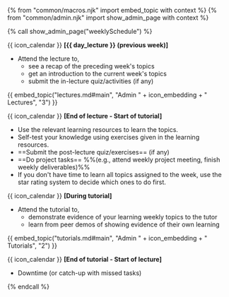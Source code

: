 {% from "common/macros.njk" import embed_topic with context %}
{% from "common/admin.njk" import show_admin_page with context %}

{% call show_admin_page("weeklySchedule") %}
<div id="main">

{{ icon_calendar }} **[{{ day_lecture }} (previous week)]**<br>

* Attend the lecture to, 
  * see a recap of the preceding week's topics
  * get an introduction to the current week's topics
  * submit the in-lecture quiz/activities (if any)

<div class="indented-level2">
{{ embed_topic("lectures.md#main", "Admin " + icon_embedding + " Lectures", "3") }}
</div>

<p/>

{{ icon_calendar }} **[End of lecture - Start of tutorial]**<br>
 
 * Use the relevant learning resources to learn the topics.
 * Self-test your knowledge using exercises given in the learning resources. 
 * ==Submit the post-lecture quiz/exercises== (if any)
 * ==Do project tasks== %%(e.g., attend weekly project meeting, finish weekly deliverables)%%
 * If you don't have time to learn all topics assigned to the week, use the star rating system to decide which ones to do first.

<p/>

{{ icon_calendar }} **[During tutorial]**<br>
 
* Attend the tutorial to,
  * demonstrate evidence of your learning weekly topics to the tutor
  * learn from peer demos of showing evidence of their own learning

<div class="indented-level2">
{{ embed_topic("tutorials.md#main", "Admin " + icon_embedding + " Tutorials", "2") }}
</div>
<p/>

{{ icon_calendar }} **[End of tutorial - Start of lecture]**<br>

* Downtime (or catch-up with missed tasks)


</div>

{% endcall %}

